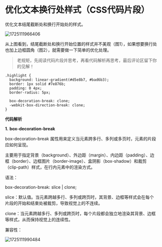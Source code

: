 # 优化文本换行处样式（CSS代码片段）

优化文本结尾截断处和换行开始处的样式。

![1725111966406](C:\Users\Administrator\AppData\Roaming\Typora\typora-user-images\1725111966406.png)

从上图看到，结尾截断处和换行开始位置的样式并不美观（图1），如果想要换行处也加上边框圆角（图2），就需要做一下简单的优化处理。

> 老规矩，先阅读代码片段并思考，再看代码解析再思考，最后评论区留下你的见解！

```
.highlight {
  background: linear-gradient(#d5e8b7, #bad6b3);
  border: 1px solid #7e876b;
  padding: 0 4px;
  border-radius: 5px;
  
  box-decoration-break: clone;
  -webkit-box-direction-break: clone;
}
```

**代码解析**

**1.** **box-decoration-break**

box-decoration-break 属性用来定义当元素跨多行、多列或多页时，元素的片段应如何呈现。

主要用于指定背景（background）、外边距（margin）、内边距（padding）、边框（border）、边框图片（border-image）、盒阴影（box-shadow）和裁剪（clip-path）样式，在行内元素中的渲染方式。

语法：

box-decoration-break: slice | clone;

slice：默认值。当元素跨越多行、多列或跨页时，其背景、边框等样式会在每个片段的开始和结束处被裁剪，导致视觉上的不连续。

clone：当元素跨越多行、多列或跨页时，每个片段都会独立地渲染其背景、边框等样式，从而保持视觉上的连续性。

兼容性：

![1725111990484](C:\Users\Administrator\AppData\Roaming\Typora\typora-user-images\1725111990484.png)